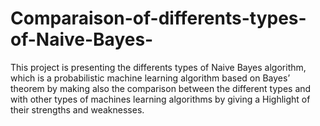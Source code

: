﻿# Comparaison-of-differents-types-of-Naive-Bayes-
This project is presenting the differents types of Naive Bayes algorithm, which is a probabilistic machine learning algorithm based on Bayes’ theorem by making also the comparison between the different types  and  with other types of machines learning algorithms by giving a Highlight of their strengths and weaknesses.
